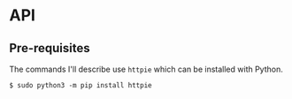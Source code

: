 # API

## Pre-requisites

The commands I'll describe use `httpie` which can be installed with Python.

```
$ sudo python3 -m pip install httpie
```
